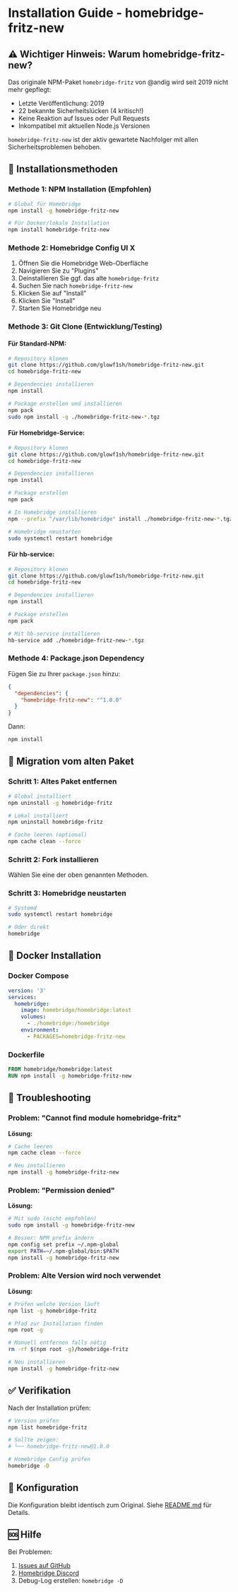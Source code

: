 # Installation Guide - homebridge-fritz-new

## ⚠️ Wichtiger Hinweis: Warum homebridge-fritz-new?

Das originale NPM-Paket `homebridge-fritz` von @andig wird seit 2019 nicht mehr gepflegt:
- Letzte Veröffentlichung: 2019
- 22 bekannte Sicherheitslücken (4 kritisch!)
- Keine Reaktion auf Issues oder Pull Requests
- Inkompatibel mit aktuellen Node.js Versionen

`homebridge-fritz-new` ist der aktiv gewartete Nachfolger mit allen Sicherheitsproblemen behoben.

## 🚀 Installationsmethoden

### Methode 1: NPM Installation (Empfohlen)

```bash
# Global für Homebridge
npm install -g homebridge-fritz-new

# Für Docker/lokale Installation
npm install homebridge-fritz-new
```

### Methode 2: Homebridge Config UI X

1. Öffnen Sie die Homebridge Web-Oberfläche
2. Navigieren Sie zu "Plugins"
3. Deinstallieren Sie ggf. das alte `homebridge-fritz`
4. Suchen Sie nach `homebridge-fritz-new`
5. Klicken Sie auf "Install"
7. Klicken Sie "Install"
8. Starten Sie Homebridge neu

### Methode 3: Git Clone (Entwicklung/Testing)

#### Für Standard-NPM:
```bash
# Repository klonen
git clone https://github.com/glowf1sh/homebridge-fritz-new.git
cd homebridge-fritz-new

# Dependencies installieren
npm install

# Package erstellen und installieren
npm pack
sudo npm install -g ./homebridge-fritz-new-*.tgz
```

#### Für Homebridge-Service:
```bash
# Repository klonen
git clone https://github.com/glowf1sh/homebridge-fritz-new.git
cd homebridge-fritz-new

# Dependencies installieren
npm install

# Package erstellen
npm pack

# In Homebridge installieren
npm --prefix "/var/lib/homebridge" install ./homebridge-fritz-new-*.tgz

# Homebridge neustarten
sudo systemctl restart homebridge
```

#### Für hb-service:
```bash
# Repository klonen
git clone https://github.com/glowf1sh/homebridge-fritz-new.git
cd homebridge-fritz-new

# Dependencies installieren
npm install

# Package erstellen
npm pack

# Mit hb-service installieren
hb-service add ./homebridge-fritz-new-*.tgz
```

### Methode 4: Package.json Dependency

Fügen Sie zu Ihrer `package.json` hinzu:

```json
{
  "dependencies": {
    "homebridge-fritz-new": "^1.0.0"
  }
}
```

Dann:
```bash
npm install
```

## 🔄 Migration vom alten Paket

### Schritt 1: Altes Paket entfernen

```bash
# Global installiert
npm uninstall -g homebridge-fritz

# Lokal installiert
npm uninstall homebridge-fritz

# Cache leeren (optional)
npm cache clean --force
```

### Schritt 2: Fork installieren

Wählen Sie eine der oben genannten Methoden.

### Schritt 3: Homebridge neustarten

```bash
# Systemd
sudo systemctl restart homebridge

# Oder direkt
homebridge
```

## 🐳 Docker Installation

### Docker Compose

```yaml
version: '3'
services:
  homebridge:
    image: homebridge/homebridge:latest
    volumes:
      - ./homebridge:/homebridge
    environment:
      - PACKAGES=homebridge-fritz-new
```

### Dockerfile

```dockerfile
FROM homebridge/homebridge:latest
RUN npm install -g homebridge-fritz-new
```

## 🔧 Troubleshooting

### Problem: "Cannot find module homebridge-fritz"

**Lösung:**
```bash
# Cache leeren
npm cache clean --force

# Neu installieren
npm install -g homebridge-fritz-new
```

### Problem: "Permission denied"

**Lösung:**
```bash
# Mit sudo (nicht empfohlen)
sudo npm install -g homebridge-fritz-new

# Besser: NPM prefix ändern
npm config set prefix ~/.npm-global
export PATH=~/.npm-global/bin:$PATH
npm install -g homebridge-fritz-new
```

### Problem: Alte Version wird noch verwendet

**Lösung:**
```bash
# Prüfen welche Version läuft
npm list -g homebridge-fritz

# Pfad zur Installation finden
npm root -g

# Manuell entfernen falls nötig
rm -rf $(npm root -g)/homebridge-fritz

# Neu installieren
npm install -g homebridge-fritz-new
```

## ✅ Verifikation

Nach der Installation prüfen:

```bash
# Version prüfen
npm list homebridge-fritz

# Sollte zeigen:
# └── homebridge-fritz-new@1.0.0

# Homebridge Config prüfen
homebridge -D
```

## 📝 Konfiguration

Die Konfiguration bleibt identisch zum Original. Siehe [README.md](README.md#configuration) für Details.

## 🆘 Hilfe

Bei Problemen:
1. [Issues auf GitHub](https://github.com/glowf1sh/homebridge-fritz-new/issues)
2. [Homebridge Discord](https://discord.gg/homebridge)
3. Debug-Log erstellen: `homebridge -D`
